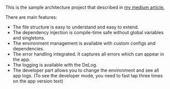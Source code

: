 This is the sample architecture project that described in [my medium article.](https://medium.com/@kirsapps/my-vision-of-flutter-app-architecture-a80fd8824568)

There are main features:
* The file structure is easy to understand and easy to extend.
* The dependency injection is compile-time safe without global variables and singletons.
* The environment management is available with custom configs and dependencies.
* The error handling integrated. It captures all errors which can appear in the app.
* The logging is available with the DeLog.
* The developer part allows you to change the environment and see all app logs. (To see the developer mode, you need to fast tap three times on the app version text)
